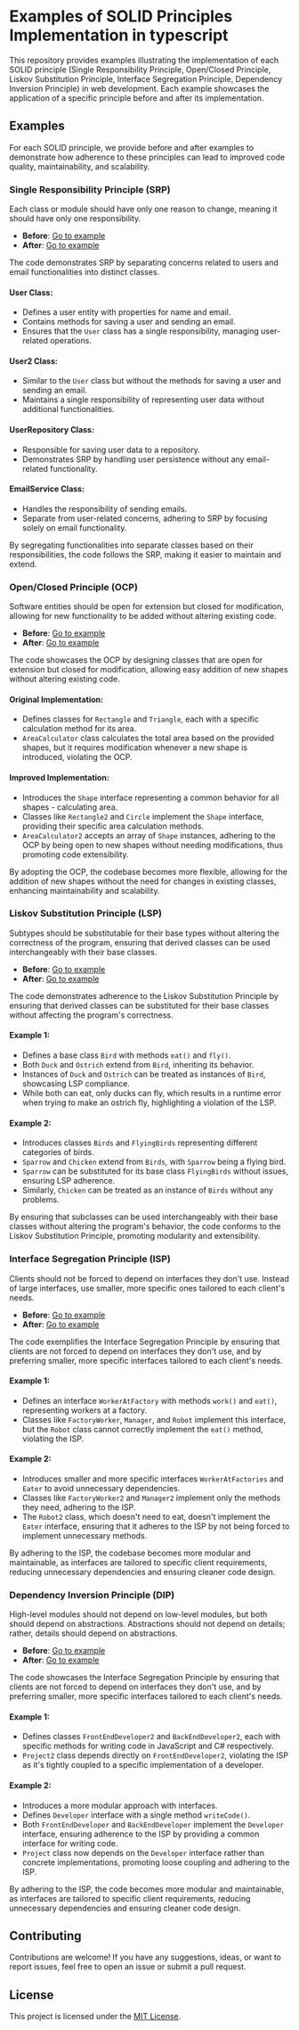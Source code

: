 # Examples of SOLID Principles Implementation in typescript

This repository provides examples illustrating the implementation of each SOLID principle (Single Responsibility Principle, Open/Closed Principle, Liskov Substitution Principle, Interface Segregation Principle, Dependency Inversion Principle) in web development. Each example showcases the application of a specific principle before and after its implementation.

## Examples

For each SOLID principle, we provide before and after examples to demonstrate how adherence to these principles can lead to improved code quality, maintainability, and scalability.

### Single Responsibility Principle (SRP)

Each class or module should have only one reason to change, meaning it should have only one responsibility.

- **Before**: [Go to example](src/SRP_principle_not_respected.tsx)
- **After**: [Go to example](src/SRP_principle_respected.tsx)

The code demonstrates SRP by separating concerns related to users and email functionalities into distinct classes.

#### User Class:
- Defines a user entity with properties for name and email.
- Contains methods for saving a user and sending an email.
- Ensures that the `User` class has a single responsibility, managing user-related operations.

#### User2 Class:
- Similar to the `User` class but without the methods for saving a user and sending an email.
- Maintains a single responsibility of representing user data without additional functionalities.

#### UserRepository Class:
- Responsible for saving user data to a repository.
- Demonstrates SRP by handling user persistence without any email-related functionality.

#### EmailService Class:
- Handles the responsibility of sending emails.
- Separate from user-related concerns, adhering to SRP by focusing solely on email functionality.

By segregating functionalities into separate classes based on their responsibilities, the code follows the SRP, making it easier to maintain and extend.

### Open/Closed Principle (OCP)

Software entities should be open for extension but closed for modification, allowing for new functionality to be added without altering existing code.

- **Before**: [Go to example](src/OCP_Principle_not_respected.tsx)
- **After**: [Go to example](src/OCP_Principle_respected.tsx)

The code showcases the OCP by designing classes that are open for extension but closed for modification, allowing easy addition of new shapes without altering existing code.

#### Original Implementation:
- Defines classes for `Rectangle` and `Triangle`, each with a specific calculation method for its area.
- `AreaCalculator` class calculates the total area based on the provided shapes, but it requires modification whenever a new shape is introduced, violating the OCP.

#### Improved Implementation:
- Introduces the `Shape` interface representing a common behavior for all shapes - calculating area.
- Classes like `Rectangle2` and `Circle` implement the `Shape` interface, providing their specific area calculation methods.
- `AreaCalculator2` accepts an array of `Shape` instances, adhering to the OCP by being open to new shapes without needing modifications, thus promoting code extensibility.

By adopting the OCP, the codebase becomes more flexible, allowing for the addition of new shapes without the need for changes in existing classes, enhancing maintainability and scalability.

### Liskov Substitution Principle (LSP)

Subtypes should be substitutable for their base types without altering the correctness of the program, ensuring that derived classes can be used interchangeably with their base classes.

- **Before**: [Go to example](src/LIZCOV_principle_Not_Respected)
- **After**: [Go to example](src/LIZCOV_principle_respected)

The code demonstrates adherence to the Liskov Substitution Principle by ensuring that derived classes can be substituted for their base classes without affecting the program's correctness.

#### Example 1:
- Defines a base class `Bird` with methods `eat()` and `fly()`.
- Both `Duck` and `Ostrich` extend from `Bird`, inheriting its behavior.
- Instances of `Duck` and `Ostrich` can be treated as instances of `Bird`, showcasing LSP compliance.
- While both can eat, only ducks can fly, which results in a runtime error when trying to make an ostrich fly, highlighting a violation of the LSP.

#### Example 2:
- Introduces classes `Birds` and `FlyingBirds` representing different categories of birds.
- `Sparrow` and `Chicken` extend from `Birds`, with `Sparrow` being a flying bird.
- `Sparrow` can be substituted for its base class `FlyingBirds` without issues, ensuring LSP adherence.
- Similarly, `Chicken` can be treated as an instance of `Birds` without any problems.

By ensuring that subclasses can be used interchangeably with their base classes without altering the program's behavior, the code conforms to the Liskov Substitution Principle, promoting modularity and extensibility.

### Interface Segregation Principle (ISP)

Clients should not be forced to depend on interfaces they don't use. Instead of large interfaces, use smaller, more specific ones tailored to each client's needs.

- **Before**: [Go to example](src/ISP_principle_not_respected.tsx)
- **After**: [Go to example](src/ISP_Principle_respected.tsx)

The code exemplifies the Interface Segregation Principle by ensuring that clients are not forced to depend on interfaces they don't use, and by preferring smaller, more specific interfaces tailored to each client's needs.

#### Example 1:
- Defines an interface `WorkerAtFactory` with methods `work()` and `eat()`, representing workers at a factory.
- Classes like `FactoryWorker`, `Manager`, and `Robot` implement this interface, but the `Robot` class cannot correctly implement the `eat()` method, violating the ISP.

#### Example 2:
- Introduces smaller and more specific interfaces `WorkerAtFactories` and `Eater` to avoid unnecessary dependencies.
- Classes like `FactoryWorker2` and `Manager2` implement only the methods they need, adhering to the ISP.
- The `Robot2` class, which doesn't need to eat, doesn't implement the `Eater` interface, ensuring that it adheres to the ISP by not being forced to implement unnecessary methods.

By adhering to the ISP, the codebase becomes more modular and maintainable, as interfaces are tailored to specific client requirements, reducing unnecessary dependencies and ensuring cleaner code design.

### Dependency Inversion Principle (DIP)

High-level modules should not depend on low-level modules, but both should depend on abstractions. Abstractions should not depend on details; rather, details should depend on abstractions.

- **Before**: [Go to example](src\DIP_principle_not_respected)
- **After**: [Go to example](src\DIP_principle_respected)

The code showcases the Interface Segregation Principle by ensuring that clients are not forced to depend on interfaces they don't use, and by preferring smaller, more specific interfaces tailored to each client's needs.

#### Example 1:
- Defines classes `FrontEndDeveloper2` and `BackEndDeveloper2`, each with specific methods for writing code in JavaScript and C# respectively.
- `Project2` class depends directly on `FrontEndDeveloper2`, violating the ISP as it's tightly coupled to a specific implementation of a developer.

#### Example 2:
- Introduces a more modular approach with interfaces.
- Defines `Developer` interface with a single method `writeCode()`.
- Both `FrontEndDeveloper` and `BackEndDeveloper` implement the `Developer` interface, ensuring adherence to the ISP by providing a common interface for writing code.
- `Project` class now depends on the `Developer` interface rather than concrete implementations, promoting loose coupling and adhering to the ISP.

By adhering to the ISP, the code becomes more modular and maintainable, as interfaces are tailored to specific client requirements, reducing unnecessary dependencies and ensuring cleaner code design.

## Contributing

Contributions are welcome! If you have any suggestions, ideas, or want to report issues, feel free to open an issue or submit a pull request.

## License

This project is licensed under the [MIT License](LICENSE).